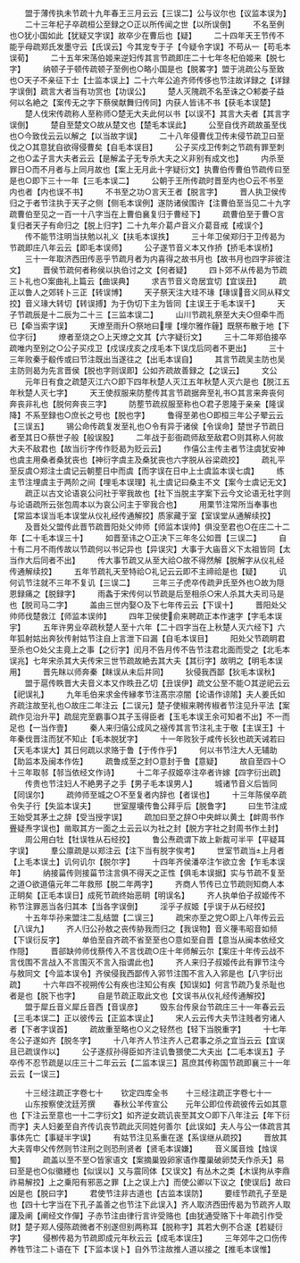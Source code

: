 <!-- { "loadSidebar": true } -->
　　盟于薄传执未节疏十九年春王三月云云【三误二】公与议尔也【议监本误为】
　　二十三年杞子卒疏桓公至録之○正以所传闻之世【以所误倒】
　　不名至例也○犹小国如此【犹疑又字误】故卒少在曹后也【疑】
　　二十四年天王节传不能乎母疏郑氏发墨守云【氏误云】今其宠专于子【今疑令字误】不苟从一【苟毛本误荀】
　　二十五年宋荡伯姬来逆妇传其言节疏即庄二十七年冬杞伯姬来【脱七字】
　　纳顿子于顿传疏顿子至例也○略小国是也【脱畧字】盟于洮疏公与至致也○天子不亲征下士【士监本误上】二十六年公追齐师传侈也节注故详録之【详録字误倒】疏言大者当有功赏也【功误公】
　　楚人灭隗疏不名至诛之○邾娄子益何以名絶之【案传无之字下蔡侯献舞归传同】内获人皆讳不书【获毛本误楚】
　　楚人伐宋传疏称人至称师○楚无大夫此何以书【以误不】其言大夫者【其言字误倒】
　　楚自至楚文○故从楚文也【楚毛本误此】
　　公至自伐齐疏故虽至伐也○今致伐云云以解之【以当故字误】
　　二十八年侵曹伐卫传未侵节疏卫曰至伐之○其意犹自欲得侵曹矣【自毛本误目】
　　公子买戍卫传刺之节疏有罪至刺之也○孟子言大夫者云云【是解孟子无专杀大夫之义非别有成文也】
　　内杀至罪日○而不月者与上同月故也【案上无月此十字疑衍文】执曹伯传曹伯节疏传曰至是也○即下三十一年【三毛本误二】
　　公朝于王所传疏时晋至内也○云不书至内也者【内也误不书】
　　不书至之功○言天王者【脱言字】
　　晋人执卫侯传归之于者节注执于天子之侧【侧毛本误例】遂防诸侯围许【注曹伯至当见二十九字疏曹伯至见之一百一十八字当在上曹伯襄复归于曹经下】
　　疏曹伯至于曹○言复归者天子有命归之【脱上归字】二十九年介葛卢音义介葛音戒【戒误个】
　　传不能节注明当扶勉以礼义【扶毛本误抶】
　　三十年卫侯郑归于卫传曷为节疏即庄八年云云【即毛本误师】
　　公子遂节音义本又作挢【挢毛本误桥】
　　三十一年取济西田传恶乎节疏月者为内喜得之故书月也【故书月也四字非彼注文】
　　晋侯节疏何者称侯以执伯讨之文【何者疑】
　　四卜郊不从传曷为节疏三卜礼也○案曲礼上篇云【曲误典】
　　求吉节音义竒居宜切【宜误丑】
　　疏正以鲁人之郊转卜三正【转误博】
　　天子祭天注大珪不瑑【瑑误音义同从释文挍】音义瑑大转切【转误搏】为于伪切下主为皆同【主误王于毛本误千】
　　天子节疏辰是十二辰为二十三【三监本误二】
　　山川节疏礼祭至大夫○但牵牛而已【牵当索字误】
　　天燎至雨升○祭地曰埋【埋尔雅作薶】既祭布散于地【下位字衍】
　　燎者至烧之○上天燎之文其【六字疑衍文】
　　三十二年郑伯接卒疏唯内至别之○公子买戍卫【戍误戌亥之戌毛本下误戊后同者不更出】
　　三十三年败秦于殽传或曰节注既出当遂往之【出毛本误自】
　　其言节疏吴主防也吴主防则曷为先言晋侯【脱也字则误即】公如齐疏故善録之【之误云】
　　文公
　　元年日有食之疏楚灭江六○即下四年秋楚人灭江五年秋楚人灭六是也【脱江五年秋楚人灭七字】
　　天王使叔服来防塟传其言节疏据奔至礼书○其言来奔丧何奔丧非礼也【脱何奔丧三字】
　　防塟节疏叔服至称也○君子恩隆于亲亲【隆误降】不系至録也○庶长之号也【脱也字】
　　鲁得至弟也○即桓三年公子翚云云【三误五】
　　锡公命传疏复发至礼也○令有异于诸侯【令误命】楚世子节疏日者至其日○蔡世子般【般误股】
　　二年战于彭衙疏师敌至敌君○则其称人何故大夫不敌君也【故当衍字传作贬曷为贬云云】
　　作僖公主传主者节注虞犹安神也虞主用桑者桑犹丧也【神衍字虞主及桑犹丧也六字脱从谷梁疏挍】
　　疏礼平至反虞○郑注士虞记云朝塟日中而虞【而字误在日中上士虞监本误七虞】
　　练主节注埋虞主于两阶之间【埋毛本误理】礼士虞记曰桑主不文【案今士虞记无文】
　　疏正以古文论语哀公问社于宰我故也【社下当脱主字案下云今文论语无社字则与论语疏所云张包周本以为哀公问主于宰我合也】
　　用栗节注常所当奉事也【常监本误当毛本误堂从仪礼经传通解挍】质家藏于室【室误堂从通解续挍】
　　及晋处父盟传此晋节疏晋阳处父帅师【师监本误帅】俱没至君也○在庄二十二年【二十毛本误三十】
　　如晋至讳之○正决下三年冬公如晋【三误二】
　　自十有二月不雨传故以节疏何以书记异也【异误灾】大事于大庙音义下太祖皆同【太当作大后同者不出】
　　传大事节疏又从至大祫○故不得然解【脱解字从仪礼经传通解续挍】
　　五年节疏礼天至特祫○礼记云云即不主禘祫是也【疑】
　　讥何讥节注就不三年不复讥【三误二】
　　三年三子虎卒传疏尹氏至外也○故为隠恩録痛之【脱録字】
　　雨螽于宋传何以节疏是后至相杀○宋人杀其大夫司马是也【脱司马二字】
　　盖由三世内娶○及下七年传云云【下误十】
　　晋阳处父帅师伐楚救江【师监本误帅】
　　四年卫侯使俞来聘疏正本作速字【字毛本误宇】
　　五年许男业卒疏秋楚人至十六年【二十四字当在上秋楚人灭六经下】六年狐射姑出奔狄传射姑节注自上言泄下曰漏【自毛本误目】
　　阳处父节疏眀君至杀也○处父主竟上之事【之衍字】闰月不告月传不告节注君北面而受之【北毛本误兆】七年宋杀其大夫传宋三世节疏故絶去其大夫【其衍字】故明之【明毛本误用】
　　晋先眜以师奔秦【眜误从未后并同】
　　狄侵我西鄙【狄毛本误秋】
　　盟于扈传眣晋大夫音义本又作昳丑乙切【丑误伊】疏文公至不能○其逆祀云云【祀误礼】
　　九年毛伯来求金传縁孝节注髙宗凉闇【论语作谅隂】夫人姜氏如齐疏注故至礼也○故庄二年注云【二误元】楚子使椒来聘传椒者节注见升平法【案疏作见治升平】疏屈完至霸事○其子玉得臣者【玉毛本误王余可知者不出】不一而足也【一当作壹】
　　秦人来归僖公成风之襚传其言节注礼主于敬【主误王】十年秦伐晋注而犹不知止【毛本脱犹字】
　　十一年败狄于咸传长狄也疏天诫若曰【天毛本误大】其日何疏以求赂于鲁【于传作乎】
　　何以书节注大人无辅助【助监本及闽本作佐】
　　疏鲁成至之封○意封于鲁【意疑】
　　故自至四十○十三年取邿【邿当依经文作诗】
　　十二年子叔姬卒注卒者许嫁【四字衍出疏】
　　传贵也节注妇人不絶男子之手【男子毛本误男人】
　　城诸节音义后皆同【同误尔】
　　疏帅师至城之○不至复者内辞也【者误也】
　　十三年陈侯卒疏令失子行【失监本误夫】
　　世室屋壊传鲁公拜乎后【脱鲁字】
　　曰生节注成王始受其茅土之辞【受当授字误】
　　疏加曰至之辞○中央衅以黄土【衅周书作舋疑焘字误也】凿取其方一面之土云云以为社之封【脱方字社之封周书作土封】
　　周公用白牡【牡误牲从石经挍】
　　鲁公焘疏谓下故上新裁可半平【平疑耳字误】
　　羣公廪疏是以郑注云【注下当有脱字俟考】
　　世室节疏当上月者【上毛本误土】讥何讥尔【脱尔字】
　　十四年齐侯潘卒注乍欲立舍【乍毛本误年】
　　纳接菑传则接菑节注言俱不得天之正性【俱毛本误据】实与节疏不复至之道○欲道僖元年二年救邢【脱二年两字】
　　齐商人节传已立节疏则知商人本正眀矣【正毛本误日】成死节疏终始恶眀【明误名】
　　齐人执单伯子叔姬传不称节注罪恶当各归其本【当各字误倒】
　　淫乎子叔姬【乎误于从石经挍】
　　十五年华孙来盟注二乱结盟【二误三】
　　疏宋亦至之党○即上八年传云云【八误九】
　　齐人归公孙敖之丧传胁我而归之【我误物】音义箯韦昭音如频【下误衍反字】
　　单伯至自齐疏不省至至也○意如至自晋【意当从闽本依经文作隠】
　　晋郤缺帅师伐蔡传入不言伐疏○庄十年师解云尔【案庄十年传云战不言伐围不言战入不言围灭不言入指谓此也】
　　齐人来归子叔姬传此有罪节注今与敖同文【今监本误令】齐侯侵我西鄙传入郛节注围不言入入郛是也【八字衍出疏】
　　十六年四不视朔传公有疾也注知公有疾【知误如】何言节疏乃复杀耻也者是也【脱下也字】
　　自是节疏正取此文也【文误书从仪礼经传通解挍】
　　盟于犀丘音义犀丘音西【音误彦】
　　毁东台传泉台节疏庄三十一年春云云【三毛本误二】正以彼传云【正监本误止】
　　宋人云云传大夫节注贱者穷诸人者【下者字误首】
　　疏故重至略也○义之轻然也【轻下当脱重字】
　　十七年冬公子遂如齐【脱冬字】
　　十八年齐人节注齐人己君事之杀之宜当云云【宜误且已疏误作以】
　　公子遂叔孙得臣如齐注讥鲁猥使二大夫出【二毛本误五】子卒传不忍节疏是以庄三十二年云云【二监本误三】莒庶其传称国节疏即襄三十一年云云【一误三】














　　十三经注疏正字卷七十
　　钦定四库全书
　　十三经注疏正字卷七十一
　　山东按察使沈廷芳撰
　　春秋公羊传宣公
　　元年公即位传疏彼传云如其意也【下注云至意也一十二字衍文】如齐逆女疏讥丧至其文○即下八年注云【年下衍而字】夫人妇姜至自齐传讥丧节疏此灭同姓何善尔【此误如】夫人与公一体疏言其事体先亡【事疑半字误】
　　有姑节注见系重在遂【系误继从疏挍】
　　晋放其大夫胥申父传然则节注刑之则恐刑贤者【贤毛本误嫌】
　　音义属音烛【烛误蜀】
　　疏盖以至不至○皆家语文【案摘巢毁卵家语作覆巢破卵焚夭作杀夭】易曰至是也○似徽纆也【似误以】又与震同体【又误文】有丛木之类【木误拘从李鼎祚易解挍】上之乗阳有邪恶之罪【上之误上六】而使公卿以下议之【使误后】故曰凶是也【脱曰字】
　　君使节注非古道也【古监本误防】
　　要绖节疏孔子至是也【四十七字当在下孔子盖善之也节注下此误入】齐人取济西田传曷为节疏齐人取讙及阐【阐经文作僤】子赤节注由律行言许受赂也【由犹通受赂下十年疏引作受财】楚子郑人侵陈疏微者不别遂但别两称耳【脱称字】其若大例不合遂【若疑衍字】
　　侵栁传曷为节疏即成元年秋云云【成毛本误庄】
　　三年郊牛之口伤传养牲节注二卜语在下【下监本误卜】自外节注故推人道以接之【推毛本误惟】
